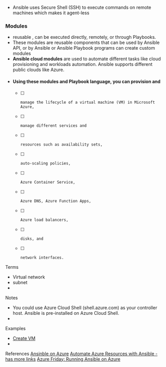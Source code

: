 
* Ansible uses Secure Shell (SSH) to execute commands on remote machines which makes it agent-less

### Modules
* reusable , can be executed directly, remotely, or through Playbooks. 
* These modules are reusable components that can be used by Ansible API, or by Ansible or Ansible Playbook programs 
           can create custom modules
* **Ansible cloud modules** are used to automate different tasks like cloud provisioning and workloads automation. 
  Ansible supports different public clouds like Azure.
* #### Using these modules and Playbook language, you can provision and
  - [ ]     manage the lifecycle of a virtual machine (VM) in Microsoft Azure, 
  - [ ]     manage different services and 
  - [ ]     resources such as availability sets, 
  - [ ]     auto-scaling policies, 
  - [ ]     Azure Container Service, 
  - [ ]     Azure DNS, Azure Function Apps,
  - [ ]     Azure load balancers, 
  - [ ]     disks, and 
  - [ ]     network interfaces.

Terms
* Virtual network
* subnet
* 

Notes
* You could use Azure Cloud Shell (shell.azure.com) as your controller host. Ansible is pre-installed on Azure Cloud Shell. 
* 

Examples 
* [Create VM](https://docs.microsoft.com/en-us/azure/virtual-machines/linux/ansible-create-vm)
* 


References
[Ansinble on Azure](https://docs.microsoft.com/en-us/azure/ansible/)
[Automate Azure Resources with Ansible - has more links](https://channel9.msdn.com/Shows/Azure-Friday/Automate-Azure-Resources-with-Ansible?term=Ansible&lang-en=true)
[Azure Friday: Running Ansible on Azure](https://channel9.msdn.com/Shows/Azure-Friday/Running-Ansible-on-Azure?term=Ansible&lang-en=true)

